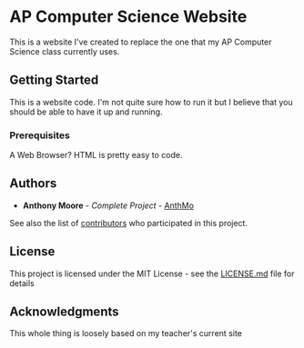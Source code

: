 # AP Computer Science Website

This is a website I've created to replace the one that my AP Computer Science class currently uses.

## Getting Started

This is a website code. I'm not quite sure how to run it but I believe that you should be able to have it up and running.

### Prerequisites

A Web Browser? HTML is pretty easy to code. 

## Authors

* **Anthony Moore** - *Complete Project* - [AnthMo](https://github.com/PurpleBooth)

See also the list of [contributors](https://github.com/your/project/contributors) who participated in this project.

## License

This project is licensed under the MIT License - see the [LICENSE.md](LICENSE.md) file for details

## Acknowledgments

This whole thing is loosely based on my teacher's current site
